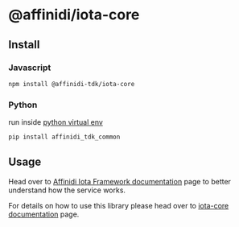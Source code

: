 # @affinidi/iota-core

## Install

### Javascript

```bash
npm install @affinidi-tdk/iota-core
```

### Python

run inside [python virtual env](https://docs.python.org/3/library/venv.html)

```bash
pip install affinidi_tdk_common
```

## Usage

Head over to [Affinidi Iota Framework documentation](https://docs.affinidi.com/services/iota-framework) page to better understand how the service works.

For details on how to use this library please head over to [iota-core documentation](https://docs.affinidi.com/dev-tools/affinidi-tdk/libraries/iota-core) page.

